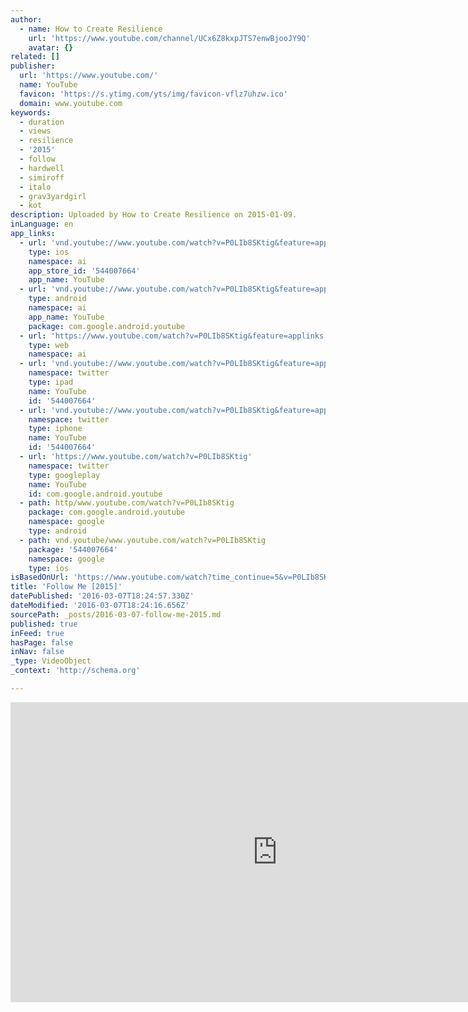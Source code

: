 ```yaml
---
author:
  - name: How to Create Resilience
    url: 'https://www.youtube.com/channel/UCx6Z8kxpJTS7enwBjooJY9Q'
    avatar: {}
related: []
publisher:
  url: 'https://www.youtube.com/'
  name: YouTube
  favicon: 'https://s.ytimg.com/yts/img/favicon-vflz7uhzw.ico'
  domain: www.youtube.com
keywords:
  - duration
  - views
  - resilience
  - '2015'
  - follow
  - hardwell
  - simiroff
  - italo
  - grav3yardgirl
  - kot
description: Uploaded by How to Create Resilience on 2015-01-09.
inLanguage: en
app_links:
  - url: 'vnd.youtube://www.youtube.com/watch?v=P0LIb8SKtig&feature=applinks'
    type: ios
    namespace: ai
    app_store_id: '544007664'
    app_name: YouTube
  - url: 'vnd.youtube://www.youtube.com/watch?v=P0LIb8SKtig&feature=applinks'
    type: android
    namespace: ai
    app_name: YouTube
    package: com.google.android.youtube
  - url: 'https://www.youtube.com/watch?v=P0LIb8SKtig&feature=applinks'
    type: web
    namespace: ai
  - url: 'vnd.youtube://www.youtube.com/watch?v=P0LIb8SKtig&feature=applinks'
    namespace: twitter
    type: ipad
    name: YouTube
    id: '544007664'
  - url: 'vnd.youtube://www.youtube.com/watch?v=P0LIb8SKtig&feature=applinks'
    namespace: twitter
    type: iphone
    name: YouTube
    id: '544007664'
  - url: 'https://www.youtube.com/watch?v=P0LIb8SKtig'
    namespace: twitter
    type: googleplay
    name: YouTube
    id: com.google.android.youtube
  - path: http/www.youtube.com/watch?v=P0LIb8SKtig
    package: com.google.android.youtube
    namespace: google
    type: android
  - path: vnd.youtube/www.youtube.com/watch?v=P0LIb8SKtig
    package: '544007664'
    namespace: google
    type: ios
isBasedOnUrl: 'https://www.youtube.com/watch?time_continue=5&v=P0LIb8SKtig'
title: 'Follow Me [2015]'
datePublished: '2016-03-07T18:24:57.330Z'
dateModified: '2016-03-07T18:24:16.656Z'
sourcePath: _posts/2016-03-07-follow-me-2015.md
published: true
inFeed: true
hasPage: false
inNav: false
_type: VideoObject
_context: 'http://schema.org'

---
```

<iframe src="https://cdn.embedly.com/widgets/media.html?src=https%3A%2F%2Fwww.youtube.com%2Fembed%2FP0LIb8SKtig%3Ffeature%3Doembed&amp;url=https%3A%2F%2Fwww.youtube.com%2Fwatch%3Ftime_continue%3D5%26v%3DP0LIb8SKtig&amp;image=https%3A%2F%2Fi.ytimg.com%2Fvi%2FP0LIb8SKtig%2Fhqdefault.jpg&amp;key=b7d04c9b404c499eba89ee7072e1c4f7&amp;type=text%2Fhtml&amp;schema=youtube" width="854" height="480" scrolling="no" frameborder="0" allowfullscreen="allowfullscreen" style=""></iframe>